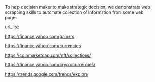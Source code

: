 To help decision maker to make strategic decision, we demonstrate web scrapping skills to automate collection of information from some web pages.

url_list:

https://finance.yahoo.com/gainers

https://finance.yahoo.com/currencies

https://coinmarketcap.com/nft/collections/

https://finance.yahoo.com/cryptocurrencies/

https://trends.google.com/trends/explore

